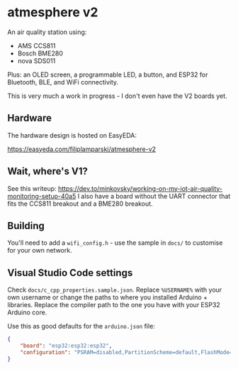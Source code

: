# atmesphere v2

An air quality station using:

* AMS CCS811
* Bosch BME280
* nova SDS011

Plus: an OLED screen, a programmable LED, a button, and ESP32 for Bluetooth, BLE, and WiFi
connectivity.

This is very much a work in progress - I don't even have the V2 boards yet.

## Hardware

The hardware design is hosted on EasyEDA:

https://easyeda.com/filiplamparski/atmesphere-v2

## Wait, where's V1?

See this writeup: https://dev.to/minkovsky/working-on-my-iot-air-quality-monitoring-setup-40a5
I also have a board without the UART connector that fits the CCS811 breakout and a BME280 breakout.

## Building

You'll need to add a `wifi_config.h` - use the sample in `docs/` to customise for your own
network.

## Visual Studio Code settings

Check `docs/c_cpp_properties.sample.json`. Replace `%USERNAME%` with your own username or change
the paths to where you installed Arduino + libraries. Replace the compiler path to the one you
have with your ESP32 Arduino core.

Use this as good defaults for the `arduino.json` file:

```json
{
    "board": "esp32:esp32:esp32",
    "configuration": "PSRAM=disabled,PartitionScheme=default,FlashMode=qio,FlashFreq=80,FlashSize=4M,UploadSpeed=921600,DebugLevel=none"
}
```